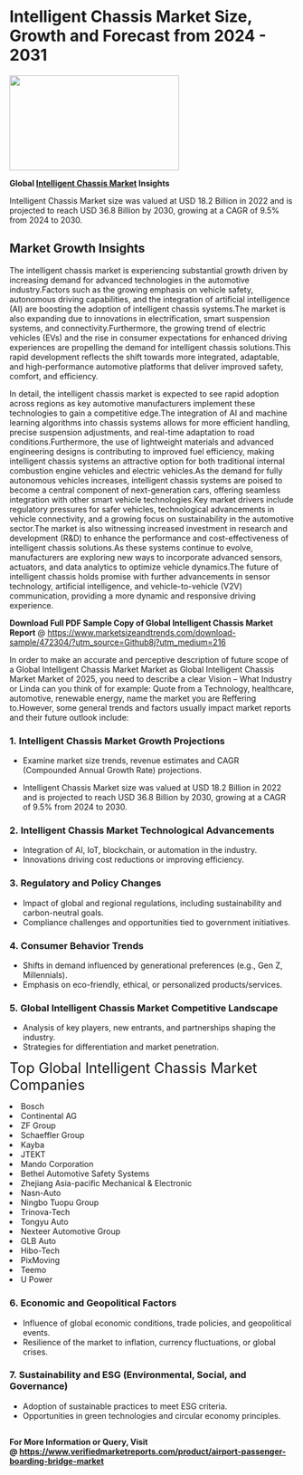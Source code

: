 <H1>Intelligent Chassis Market Size, Growth and Forecast from 2024 - 2031</H1><img class="aligncenter size-medium wp-image-584254" src="https://thirdeyenews.in/wp-content/uploads/2024/09/Global-Market-Research-300x168.jpeg" alt="" width="300" height="168" /><p><strong>Global&nbsp;<a href="https://www.marketsizeandtrends.com/download-sample/472304/?utm_source=Github8j?utm_medium=216">Intelligent Chassis Market</a> Insights</strong></p><p>Intelligent Chassis Market size was valued at USD 18.2 Billion in 2022 and is projected to reach USD 36.8 Billion by 2030, growing at a CAGR of 9.5% from 2024 to 2030.</p><p><h2>Market Growth Insights</h2> <p>The intelligent chassis market is experiencing substantial growth driven by increasing demand for advanced technologies in the automotive industry.Factors such as the growing emphasis on vehicle safety, autonomous driving capabilities, and the integration of artificial intelligence (AI) are boosting the adoption of intelligent chassis systems.The market is also expanding due to innovations in electrification, smart suspension systems, and connectivity.Furthermore, the growing trend of electric vehicles (EVs) and the rise in consumer expectations for enhanced driving experiences are propelling the demand for intelligent chassis solutions.This rapid development reflects the shift towards more integrated, adaptable, and high-performance automotive platforms that deliver improved safety, comfort, and efficiency. </p> <p>In detail, the intelligent chassis market is expected to see rapid adoption across regions as key automotive manufacturers implement these technologies to gain a competitive edge.The integration of AI and machine learning algorithms into chassis systems allows for more efficient handling, precise suspension adjustments, and real-time adaptation to road conditions.Furthermore, the use of lightweight materials and advanced engineering designs is contributing to improved fuel efficiency, making intelligent chassis systems an attractive option for both traditional internal combustion engine vehicles and electric vehicles.As the demand for fully autonomous vehicles increases, intelligent chassis systems are poised to become a central component of next-generation cars, offering seamless integration with other smart vehicle technologies.Key market drivers include regulatory pressures for safer vehicles, technological advancements in vehicle connectivity, and a growing focus on sustainability in the automotive sector.The market is also witnessing increased investment in research and development (R&D) to enhance the performance and cost-effectiveness of intelligent chassis solutions.As these systems continue to evolve, manufacturers are exploring new ways to incorporate advanced sensors, actuators, and data analytics to optimize vehicle dynamics.The future of intelligent chassis holds promise with further advancements in sensor technology, artificial intelligence, and vehicle-to-vehicle (V2V) communication, providing a more dynamic and responsive driving experience.</p><p><span class=""><strong>Download Full PDF Sample Copy of Global Intelligent Chassis Market Report</strong> @ <a href="https://www.marketsizeandtrends.com/download-sample/472304/?utm_source=Github8j?utm_medium=216" target="_blank">https://www.marketsizeandtrends.com/download-sample/472304/?utm_source=Github8j?utm_medium=216</a></span></p><p>In order to make an accurate and perceptive description of future scope of a Global&nbsp;Intelligent Chassis Market Market as Global&nbsp;Intelligent Chassis Market Market of 2025, you need to describe a clear Vision &ndash; What Industry or Linda can you think of for example: Quote from a Technology, healthcare, automotive, renewable energy, name the market you are Reffering to.However, some general trends and factors usually impact market reports and their future outlook include:</p><h3>1.&nbsp;<strong>Intelligent Chassis Market Growth Projections</strong></h3><ul><li>Examine market size trends, revenue estimates and CAGR (Compounded Annual Growth Rate) projections.</li><li><p>Intelligent Chassis Market size was valued at USD 18.2 Billion in 2022 and is projected to reach USD 36.8 Billion by 2030, growing at a CAGR of 9.5% from 2024 to 2030.</p></li></ul><h3>2.&nbsp;<strong>Intelligent Chassis Market Technological Advancements</strong></h3><ul><li>Integration of AI, IoT, blockchain, or automation in the industry.</li><li>Innovations driving cost reductions or improving efficiency.</li></ul><h3>3.&nbsp;<strong>Regulatory and Policy Changes</strong></h3><ul><li>Impact of global and regional regulations, including sustainability and carbon-neutral goals.</li><li>Compliance challenges and opportunities tied to government initiatives.</li></ul><h3>4.&nbsp;<strong>Consumer Behavior Trends</strong></h3><ul><li>Shifts in demand influenced by generational preferences (e.g., Gen Z, Millennials).</li><li>Emphasis on eco-friendly, ethical, or personalized products/services.</li></ul><h3>5.&nbsp;<strong>Global Intelligent Chassis Market Competitive Landscape</strong></h3><ul><li>Analysis of key players, new entrants, and partnerships shaping the industry.</li><li>Strategies for differentiation and market penetration.</li></ul><p data-pm-slice="1 1 []"><span style="color: inherit; font-family: inherit; font-size: 25px;">Top Global Intelligent Chassis Market Companies</span></p><div class="" data-test-id=""><p><li>Bosch</li><li> Continental AG</li><li> ZF Group</li><li> Schaeffler Group</li><li> Kayba</li><li> JTEKT</li><li> Mando Corporation</li><li> Bethel Automotive Safety Systems</li><li> Zhejiang Asia-pacific Mechanical & Electronic</li><li> Nasn-Auto</li><li> Ningbo Tuopu Group</li><li> Trinova-Tech</li><li> Tongyu Auto</li><li> Nexteer Automotive Group</li><li> GLB Auto</li><li> Hibo-Tech</li><li> PixMoving</li><li> Teemo</li><li> U Power</li></p></div><h3>6.&nbsp;<strong>Economic and Geopolitical Factors</strong></h3><ul><li>Influence of global economic conditions, trade policies, and geopolitical events.</li><li>Resilience of the market to inflation, currency fluctuations, or global crises.</li></ul><h3>7.&nbsp;<strong>Sustainability and ESG (Environmental, Social, and Governance)</strong></h3><ul><li>Adoption of sustainable practices to meet ESG criteria.</li><li>Opportunities in green technologies and circular economy principles.</li></ul><h2><strong style="font-size: 14px;">For More Information or Query, Visit @&nbsp;</strong><a style="background-color: #ffffff; font-size: 14px;" href="https://www.marketsizeandtrends.com/report/intelligent-chassis-market/" target="_blank">https://www.verifiedmarketreports.com/product/airport-passenger-boarding-bridge-market</a></h2>